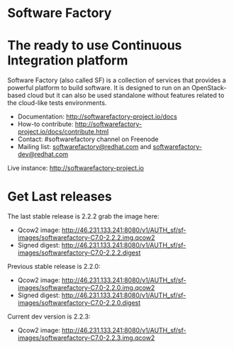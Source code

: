 Software Factory
================

# The ready to use Continuous Integration platform

Software Factory (also called SF) is a collection of services that provides
a powerful platform to build software. It is designed to
run on an OpenStack-based cloud but it can also be used standalone
without features related to the cloud-like tests environments.

* Documentation: http://softwarefactory-project.io/docs
* How-to contribute: http://softwarefactory-project.io/docs/contribute.html
* Contact: #softwarefactory channel on Freenode
* Mailing list: softwarefactory@redhat.com and softwarefactory-dev@redhat.com

Live instance: http://softwarefactory-project.io

# Get Last releases

The last stable release is 2.2.2 grab the image here:

* Qcow2 image: http://46.231.133.241:8080/v1/AUTH_sf/sf-images/softwarefactory-C7.0-2.2.2.img.qcow2
* Signed digest: http://46.231.133.241:8080/v1/AUTH_sf/sf-images/softwarefactory-C7.0-2.2.2.digest

Previous stable release is 2.2.0:

* Qcow2 image: http://46.231.133.241:8080/v1/AUTH_sf/sf-images/softwarefactory-C7.0-2.2.0.img.qcow2
* Signed digest: http://46.231.133.241:8080/v1/AUTH_sf/sf-images/softwarefactory-C7.0-2.2.0.digest

Current dev version is 2.2.3:

* Qcow2 image: http://46.231.133.241:8080/v1/AUTH_sf/sf-images/softwarefactory-C7.0-2.2.3.img.qcow2
